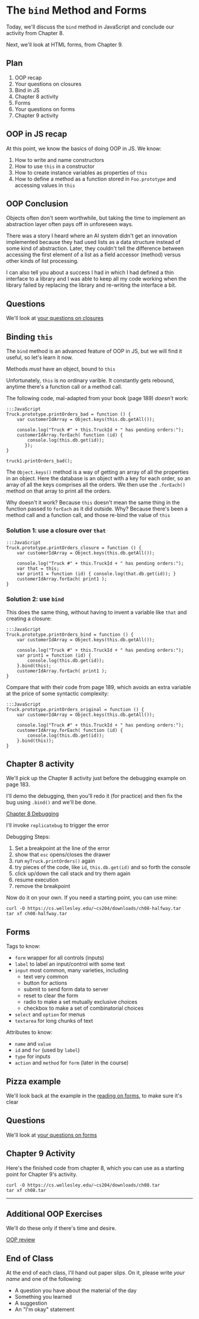 # The `bind` Method and Forms

Today, we'll discuss the `bind` method in JavaScript and conclude our
activity from Chapter 8.

Next, we'll look at HTML forms, from Chapter 9.

## Plan

1. OOP recap
1. Your questions on closures
1. Bind in JS
1. Chapter 8 activity
1. Forms
1. Your questions on forms
1. Chapter 9 activity

## OOP in JS recap

At this point, we know the basics of doing OOP in JS. We know:

1. How to write and name constructors
1. How to use `this` in a constructor
1. How to create instance variables as properties of `this`
1. How to define a method as a function stored in `Foo.prototype` and
accessing values in `this`

## OOP Conclusion

Objects often don't seem worthwhile, but taking the time to implement an
abstraction layer often pays off in unforeseen ways.

There was a story I heard where an AI system didn't get an innovation
implemented because they had used lists as a data structure instead of
some kind of abstraction. Later, they couldn't tell the difference between
accessing the first element of a list as a field accessor (method) versus
other kinds of list processing.

I can also tell you about a success I had in which I had defined a thin
interface to a library and I was able to keep all my code working when the
library failed by replacing the library and re-writing the interface a
bit.

## Questions

We'll look at [your questions on closures](../../quizzes/quiz12.html)

## Binding `this`

The `bind` method is an advanced feature of OOP in JS, but we will find it
useful, so let's learn it now.

Methods *must* have an object, bound to `this`

Unfortunately, `this` is no ordinary varible. It constantly gets rebound,
anytime there's a function call or a method call.

The following code, mal-adapted from your book (page 189) *doesn't* work:

```
:::JavaScript
Truck.prototype.printOrders_bad = function () {
    var customerIdArray = Object.keys(this.db.getAll());

    console.log("Truck #" + this.TruckId + " has pending orders:");
    customerIdArray.forEach( function (id) {
        console.log(this.db.get(id));
       });
}

truck1.printOrders_bad();
```

The `Object.keys()` method is a way of getting an array of all the
properties in an object. Here the database is an object with a key for
each order, so an array of all the keys comprises all the orders. We then
use the `.forEach()` method on that array to print all the orders.

Why doesn't it work?  Because `this` doesn't mean the same thing in the
function passed to `forEach` as it did outside. Why? Because there's been
a method call and a function call, and those re-bind the value of `this`

### Solution 1:  use a closure over `that`

```
:::JavaScript
Truck.prototype.printOrders_closure = function () {
    var customerIdArray = Object.keys(this.db.getAll());

    console.log("Truck #" + this.TruckId + " has pending orders:");
    var that = this;
    var print1 = function (id) { console.log(that.db.get(id)); }
    customerIdArray.forEach( print1 );
}
```

### Solution 2: use `bind`

This does the same thing, without having to invent a variable like `that`
and creating a closure:

```
:::JavaScript
Truck.prototype.printOrders_bind = function () {
    var customerIdArray = Object.keys(this.db.getAll());

    console.log("Truck #" + this.TruckId + " has pending orders:");
    var print1 = function (id) {
        console.log(this.db.get(id));
    }.bind(this);
    customerIdArray.forEach( print1 );
}
```

Compare that with their code from page 189, which avoids an extra variable
at the price of some syntactic complexity:

```
:::JavaScript
Truck.prototype.printOrders_original = function () {
    var customerIdArray = Object.keys(this.db.getAll());

    console.log("Truck #" + this.TruckId + " has pending orders:");
    customerIdArray.forEach( function (id) {
        console.log(this.db.get(id));
    }.bind(this));
}
```

## Chapter 8 activity

We'll pick up the Chapter 8 activity just before the debugging example on
page 183.

I'll demo the debugging, then you'll redo it (for practice) and then fix
the bug using `.bind()` and we'll be done.

[Chapter 8 Debugging](../../front-end-dev-resources/book-solutions/Chapter-08-halfway/coffeerun/)

I'll invoke `replicatebug` to trigger the error

Debugging Steps:

1. Set a breakpoint at the line of the error
1. show that `esc` opens/closes the drawer
1. run `myTruck.printOrders()` again
1. try pieces of the code, like `id`, `this.db.get(id)` and so forth the console
1. click up/down the call stack and try them again
1. resume execution
1. remove the breakpoint

Now do it on your own. If you need a starting point, you can use mine:

```
curl -O https://cs.wellesley.edu/~cs204/downloads/ch08-halfway.tar
tar xf ch08-halfway.tar
```

## Forms

Tags to know:

* `form`  wrapper for all controls (inputs)
* `label` to label an input/control with some text
* `input`  most common, many varieties, including
    * text very common
    * button for actions
    * submit to send form data to server
    * reset to clear the form
    * radio to make a set mutually exclusive choices
    * checkbox to make a set of combinatorial choices
* `select` and `option` for menus
* `textarea` for long chunks of text

Attributes to know:

* `name` and `value`
* `id` and `for` (used by `label`)
* `type` for inputs
* `action` and `method` for `form` (later in the course)

## Pizza example

We'll look back at the example in the [reading on forms](../../reading/forms.html), to make sure it's clear

## Questions
 
We'll look at [your questions on forms](../../quizzes/quiz12.html)

## Chapter 9 Activity

Here's the finished code from chapter 8, which you can use as a starting
point for Chapter 9's activity.

```
curl -O https://cs.wellesley.edu/~cs204/downloads/ch08.tar
tar xf ch08.tar
```

---

## Additional OOP Exercises

We'll do these only if there's time and desire. 

[OOP review](../L13/index.html#oop-exercises)

## End of Class

At the end of each class, I'll hand out paper slips. On it, please write
*your name* and one of the following:

* A question you have about the material of the day
* Something you learned
* A suggestion
* An "I'm okay" statement
